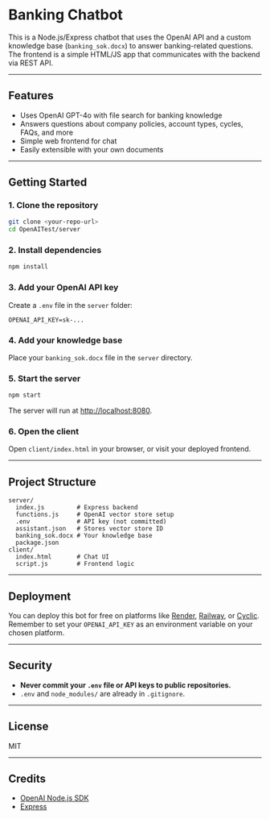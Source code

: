# Banking Chatbot

This is a Node.js/Express chatbot that uses the OpenAI API and a custom knowledge base (`banking_sok.docx`) to answer banking-related questions. The frontend is a simple HTML/JS app that communicates with the backend via REST API.

---

## Features

- Uses OpenAI GPT-4o with file search for banking knowledge
- Answers questions about company policies, account types, cycles, FAQs, and more
- Simple web frontend for chat
- Easily extensible with your own documents

---

## Getting Started

### 1. Clone the repository

```sh
git clone <your-repo-url>
cd OpenAITest/server
```

### 2. Install dependencies

```sh
npm install
```

### 3. Add your OpenAI API key

Create a `.env` file in the `server` folder:

```
OPENAI_API_KEY=sk-...
```

### 4. Add your knowledge base

Place your `banking_sok.docx` file in the `server` directory.

### 5. Start the server

```sh
npm start
```

The server will run at [http://localhost:8080](http://localhost:8080).

### 6. Open the client

Open `client/index.html` in your browser, or visit your deployed frontend.

---

## Project Structure

```
server/
  index.js         # Express backend
  functions.js     # OpenAI vector store setup
  .env             # API key (not committed)
  assistant.json   # Stores vector store ID
  banking_sok.docx # Your knowledge base
  package.json
client/
  index.html       # Chat UI
  script.js        # Frontend logic
```

---

## Deployment

You can deploy this bot for free on platforms like [Render](https://render.com/), [Railway](https://railway.app/), or [Cyclic](https://cyclic.sh/).  
Remember to set your `OPENAI_API_KEY` as an environment variable on your chosen platform.

---

## Security

- **Never commit your `.env` file or API keys to public repositories.**
- `.env` and `node_modules/` are already in `.gitignore`.

---

## License

MIT

---

## Credits

- [OpenAI Node.js SDK](https://github.com/openai/openai-node)
- [Express](https://expressjs.com/)
